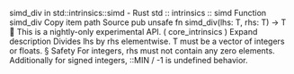 simd_div in std::intrinsics::simd - Rust
std
::
intrinsics
::
simd
Function
simd_div
Copy item path
Source
pub unsafe fn simd_div<T>(lhs: T, rhs: T) -> T
🔬
This is a nightly-only experimental API. (
core_intrinsics
)
Expand description
Divides
lhs
by
rhs
elementwise.
T
must be a vector of integers or floats.
§
Safety
For integers,
rhs
must not contain any zero elements.
Additionally for signed integers,
<int>::MIN / -1
is undefined behavior.